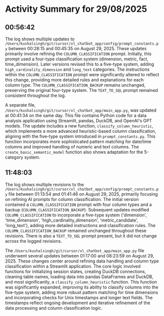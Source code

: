 # Activity Summary for 29/08/2025

## 00:56:42
The log shows multiple updates to `/Users/kushalsingh/git/cursor/xl_chatbot_app/config/prompt_constants.py` between 00:28:15 and 00:45:35 on August 29, 2025.  These updates primarily involve refining the `COLUMN_CLASSIFICATION` prompt.  Initially, this prompt used a four-type classification system (dimension, metric, fact, time_dimension).  Later versions revised this to a five-type system, adding `high_cardinality_dimension` and `long_text` categories.  The instructions within the `COLUMN_CLASSIFICATION` prompt were significantly altered to reflect this change, providing more detailed rules and explanations for each column type. The `COLUMN_CLASSIFICATION_BACKUP` remains unchanged, preserving the original four-type system.  The `TEXT_TO_SQL` prompt remained consistent throughout the log.

A separate file, `/Users/kushalsingh/git/cursor/xl_chatbot_app/main_app.py`, was updated at 00:41:34 on the same day. This file contains Python code for a data analysis application using Streamlit, pandas, DuckDB, and OpenAI's GPT models. The update includes a new function, `classify_column_heuristic`, which implements a more advanced heuristic-based column classification, aligning with the five-type system introduced in `prompt_constants.py`.  This function incorporates more sophisticated pattern matching for date/time columns and improved handling of numeric and text columns.  The `create_basic_semantic_model` function also shows adaptation for the 5-category system.


## 11:48:03
The log shows multiple revisions to the `/Users/kushalsingh/git/cursor/xl_chatbot_app/config/prompt_constants.py` file between 01:13:54 and 01:41:46 on August 29, 2025,  primarily focusing on refining AI prompts for column classification.  The initial version contained a `COLUMN_CLASSIFICATION` prompt with four column types and a backup (`COLUMN_CLASSIFICATION_BACKUP`). Subsequent updates modified `COLUMN_CLASSIFICATION` to incorporate a five-type system ('dimension', 'time_dimension', 'high_cardinality_dimension', 'metric_candidate', 'long_text'), adding more detailed instructions and classification rules.  The `COLUMN_CLASSIFICATION_BACKUP` remained unchanged throughout these revisions.  There is also a `TEXT_TO_SQL` prompt present, but it did not change across the logged revisions.


The `/Users/kushalsingh/git/cursor/xl_chatbot_app/main_app.py` file underwent several updates between 01:17:00 and 08:23:59 on August 29, 2025. These changes center around refining data handling and column type classification within a Streamlit application. The core logic involved functions for initializing session states, creating DuckDB connections, cleaning table names, loading data into pandas DataFrames and DuckDB, and most significantly, a `classify_column_heuristic` function. This function was significantly expanded, improving its ability to classify columns into the five-type system, adding more robust pattern matching for time dimensions and incorporating checks for Unix timestamps and longer text fields.  The timestamps reflect ongoing development and iterative refinement of the data processing and column classification logic.
